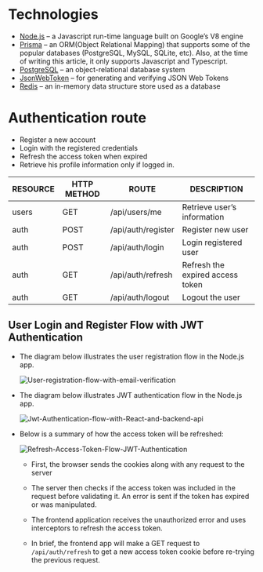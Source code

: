 # Technologies

- [Node.js](https://nodejs.org/en) – a Javascript run-time language built on
  Google’s V8 engine
- [Prisma](https://www.prisma.io/) – an ORM(Object Relational Mapping) that
  supports some of the popular databases (PostgreSQL, MySQL, SQLite, etc). Also,
  at the time of writing this article, it only supports Javascript and
  Typescript.
- [PostgreSQL](https://www.postgresql.org/) – an object-relational database
  system
- [JsonWebToken](https://jwt.io/) – for generating and verifying JSON Web Tokens
- [Redis](https://redis.io/) – an in-memory data structure store used as a
  database

# Authentication route

- Register a new account
- Login with the registered credentials
- Refresh the access token when expired
- Retrieve his profile information only if logged in.

| RESOURCE | HTTP METHOD | ROUTE              | DESCRIPTION                      |
| -------- | ----------- | ------------------ | -------------------------------- |
| users    | GET         | /api/users/me      | Retrieve user’s information      |
| auth     | POST        | /api/auth/register | Register new user                |
| auth     | POST        | /api/auth/login    | Login registered user            |
| auth     | GET         | /api/auth/refresh  | Refresh the expired access token |
| auth     | GET         | /api/auth/logout   | Logout the user                  |

## User Login and Register Flow with JWT Authentication

- The diagram below illustrates the user registration flow in the Node.js app.

  ![User-registration-flow-with-email-verification](https://i.imgur.com/3p7Z9TX.jpg)

- The diagram below illustrates JWT authentication flow in the Node.js app.

  ![Jwt-Authentication-flow-with-React-and-backend-api](https://i.imgur.com/TyjpuXk.jpg)

- Below is a summary of how the access token will be refreshed:

  ![Refresh-Access-Token-Flow-JWT-Authentication](https://i.imgur.com/dcQ5uSG.jpg)

  - First, the browser sends the cookies along with any request to the server

  - The server then checks if the access token was included in the request
    before validating it. An error is sent if the token has expired or was
    manipulated.

  - The frontend application receives the unauthorized error and uses
    interceptors to refresh the access token.

  - In brief, the frontend app will make a GET request to `/api/auth/refresh` to
    get a new access token cookie before re-trying the previous request.
